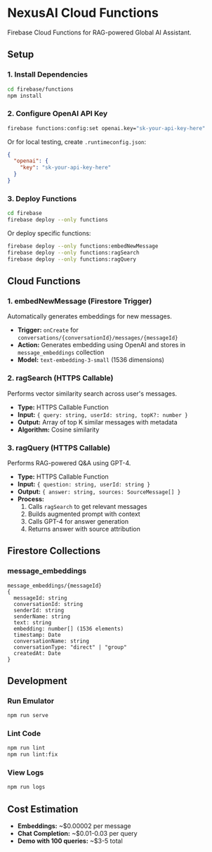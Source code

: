 # NexusAI Cloud Functions

Firebase Cloud Functions for RAG-powered Global AI Assistant.

## Setup

### 1. Install Dependencies

```bash
cd firebase/functions
npm install
```

### 2. Configure OpenAI API Key

```bash
firebase functions:config:set openai.key="sk-your-api-key-here"
```

Or for local testing, create `.runtimeconfig.json`:

```json
{
  "openai": {
    "key": "sk-your-api-key-here"
  }
}
```

### 3. Deploy Functions

```bash
cd firebase
firebase deploy --only functions
```

Or deploy specific functions:

```bash
firebase deploy --only functions:embedNewMessage
firebase deploy --only functions:ragSearch
firebase deploy --only functions:ragQuery
```

## Cloud Functions

### 1. embedNewMessage (Firestore Trigger)

Automatically generates embeddings for new messages.

- **Trigger:** `onCreate` for `conversations/{conversationId}/messages/{messageId}`
- **Action:** Generates embedding using OpenAI and stores in `message_embeddings` collection
- **Model:** `text-embedding-3-small` (1536 dimensions)

### 2. ragSearch (HTTPS Callable)

Performs vector similarity search across user's messages.

- **Type:** HTTPS Callable Function
- **Input:** `{ query: string, userId: string, topK?: number }`
- **Output:** Array of top K similar messages with metadata
- **Algorithm:** Cosine similarity

### 3. ragQuery (HTTPS Callable)

Performs RAG-powered Q&A using GPT-4.

- **Type:** HTTPS Callable Function
- **Input:** `{ question: string, userId: string }`
- **Output:** `{ answer: string, sources: SourceMessage[] }`
- **Process:**
  1. Calls `ragSearch` to get relevant messages
  2. Builds augmented prompt with context
  3. Calls GPT-4 for answer generation
  4. Returns answer with source attribution

## Firestore Collections

### message_embeddings

```
message_embeddings/{messageId}
{
  messageId: string
  conversationId: string
  senderId: string
  senderName: string
  text: string
  embedding: number[] (1536 elements)
  timestamp: Date
  conversationName: string
  conversationType: "direct" | "group"
  createdAt: Date
}
```

## Development

### Run Emulator

```bash
npm run serve
```

### Lint Code

```bash
npm run lint
npm run lint:fix
```

### View Logs

```bash
npm run logs
```

## Cost Estimation

- **Embeddings:** ~$0.00002 per message
- **Chat Completion:** ~$0.01-0.03 per query
- **Demo with 100 queries:** ~$3-5 total

